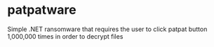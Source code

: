 # patpatware
Simple .NET ransomware that requires the user to click patpat button 1,000,000 times in order to decrypt files
